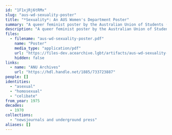 ```yaml
---
id: "1F1xjRj6tRMx"
slug: "aus-wd-sexuality-poster"
title: "*Sexuality*: An AUS Women's Department Poster"
summary: "A queer feminist poster by the Australian Union of Students (AUS) Women's Department. References both asexuality and celibacy."
description: "A queer feminist poster by the Australian Union of Students (AUS) Women's Department. Text on the poster reads: \"Sexuality. Homosexual, heterosexual, asexual, celibate, being in touch with our bodies. We demand the freedom to enjoy non-exploitative relationships. An AUS Women's Department poster.\" The poster is not dated but was likely published around the same time as the 1975 AUS Women's Department pamphlet titled \"Sexuality\"."
files:
  - filename: "aus-wd-sexuality-poster.pdf"
    name: "Poster"
    media_type: "application/pdf"
    url: "https://files-dev.acearchive.lgbt/artifacts/aus-wd-sexuality-poster/aus-wd-sexuality-poster.pdf"
    hidden: false
links:
  - name: "ANU Archives"
    url: "https://hdl.handle.net/1885/733723887"
people: []
identities:
  - "asexual"
  - "homosexual"
  - "celibate"
from_year: 1975
decades:
  - 1970
collections:
  - "newsjournals and underground press"
aliases: []
---
```

